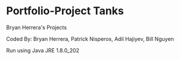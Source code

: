 # Portfolio-Project Tanks
Bryan Herrera's Projects

Coded By:
Bryan Herrera, Patrick Nisperos, Adil Hajiyev, Bill Nguyen

Run using Java JRE 1.8.0_202
